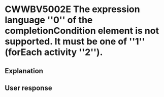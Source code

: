 # CWWBV5002E The expression language ''0'' of the completionCondition element is not supported. It must be one of ''1'' (forEach activity ''2'').

## Explanation

## User response